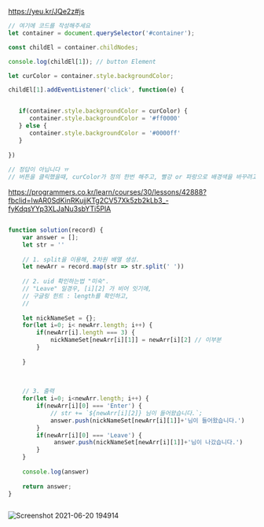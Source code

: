 https://yeu.kr/JQe2z#js
```javascript
// 여기에 코드를 작성해주세요
let container = document.querySelector('#container');

const childEl = container.childNodes;

console.log(childEl[1]); // button Element 

let curColor = container.style.backgroundColor;

childEl[1].addEventListener('click', function(e) {


   if(container.style.backgroundColor = curColor) {
      container.style.backgroundColor = '#ff0000'
   } else {
      container.style.backgroundColor = '#0000ff'
   }
   
})
     
// 정답이 아닙니다 ㅠ 
// 버튼을 클릭했을때, curColor가 정의 한번 해주고, 빨강 or 파랑으로 배경색을 바꾸려고 시도까지 해보았습니다. 
```

https://programmers.co.kr/learn/courses/30/lessons/42888?fbclid=IwAR0SdKinRKujjKTg2CV57Xk5zb2kLb3_-fyKdqsYYp3XLJaNu3sbYTi5PlA
```javascript

function solution(record) {
    var answer = [];
    let str = ''
    
    // 1. split을 이용해, 2차원 배열 생성. 
    let newArr = record.map(str => str.split(' '))
    
    // 2. uid 확인하는법 "미숙".
    // "Leave" 일경우, [i][2] 가 비어 잇기에,  
    // 구글링 힌트 : length를 확인하고, 
    // 
    
    let nickNameSet = {};
    for(let i=0; i< newArr.length; i++) {
        if(newArr[i].length === 3) {
            nickNameSet[newArr[i][1]] = newArr[i][2] // 이부분 
        }
        
    }
    
     
    
    // 3. 출력 
    for(let i=0; i<newArr.length; i++) {
        if(newArr[i][0] === 'Enter') {
            // str += `${newArr[i][2]} 님이 들어왔습니다.`;
            answer.push(nickNameSet[newArr[i][1]]+'님이 들어왔습니다.')
        }
        if(newArr[i][0] === 'Leave') {
             answer.push(nickNameSet[newArr[i][1]]+'님이 나갔습니다.')
        }   
    }
    
    console.log(answer)
    
    return answer;
}



```
![Screenshot 2021-06-20 194914](https://user-images.githubusercontent.com/40842018/122671231-9cf3fa00-d200-11eb-90ef-62b1d7774505.png)


